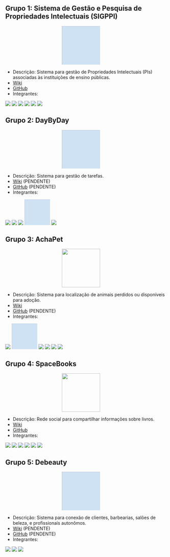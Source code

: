 
## Grupo 1: Sistema de Gestão e Pesquisa de Propriedades Intelectuais (SIGPPI)

<p align="center">
<img align="center" width="120" height="120"   style="margin-right:30px" src="img_pendente.jpg">
</p>

* Descrição: Sistema para gestão de Propriedades Intelectuais (PIs) associadas às instituições de ensino públicas. 
* [Wiki](https://github.com/cie-cefet-mg/TCC-SIGPPI/wiki)
* [GitHub](https://github.com/cie-cefet-mg)
* Integrantes: 

[<img src="https://avatars.githubusercontent.com/u/50891342?v=4" width="80">](https://github.com/MarcelaSilverio)
[<img src="https://avatars.githubusercontent.com/u/51242342?v=4" width="80">](https://github.com/IzabelaAAndrade)
[<img src="https://avatars.githubusercontent.com/u/56099401?v=4" width="80">](https://github.com/tassyla)
[<img src="https://avatars.githubusercontent.com/u/50596361?v=4" width="80">](https://github.com/mayaramends)
[<img src="https://avatars.githubusercontent.com/u/54759116?v=4" width="80">](https://github.com/isaac-portela)
[<img src="https://avatars.githubusercontent.com/u/49450326?v=4" width="80">](https://github.com/mateus123finn)

## Grupo 2: DayByDay

<p align="center">
<img align="center" width="120" height="120"   style="margin-right:30px" src="img_pendente.jpg">
</p>

* Descrição: Sistema para gestão de tarefas. 
* [Wiki](https://github.com/JVitoor/DayByDay/wiki) (PENDENTE)
* [GitHub]() (PENDENTE)
* Integrantes:

[<img src="https://avatars.githubusercontent.com/u/56649157?v=4" width="80">](https://github.com/Ddavidi)
[<img src="https://avatars.githubusercontent.com/u/79527654?v=4" width="80">](https://github.com/JoaoMarcosRezende)
[<img src="https://avatars.githubusercontent.com/u/56413811?v=4" width="80">](https://github.com/JVitoor)
[<img src="img_pendente.jpg" width="80">](https://github.com/pedrocampos-pendente)
[<img src="https://avatars.githubusercontent.com/u/93458524?v=4" width="80">](https://github.com/PYagi)


## Grupo 3: AchaPet


<p align="center">
<img align="center" width="120" height="120"   style="margin-right:30px" src="https://avatars.githubusercontent.com/u/93302253?s=200&v=4">
</p>


* Descrição: Sistema para localização de animais perdidos ou disponíveis para adoção.
* [Wiki](https://github.com/Danis-Corp/Doc-AchaPet/wiki)
* [GitHub]() (PENDENTE)
* Integrantes:

[<img src="https://avatars.githubusercontent.com/u/51198520?v=4" width="80">](https://github.com/Arthur71149)
[<img src="img_pendente.jpg" width="80">](https://github.com/davi-rodrigues-pendente)
[<img src="https://avatars.githubusercontent.com/u/51033478?v=4" width="80">](https://github.com/Enriig)
[<img src="https://avatars.githubusercontent.com/u/30507586?v=4" width="80">](https://github.com/peo5)
[<img src="https://avatars.githubusercontent.com/u/51083313?v=4" width="80">](https://github.com/Muzzii)
[<img src="https://avatars.githubusercontent.com/u/52431971?v=4" width="80">](https://github.com/thevinilima)


## Grupo 4: SpaceBooks

<p align="center">
<img align="center" width="120" height="120"   style="margin-right:30px" src="https://avatars.githubusercontent.com/u/87884184?s=200&v=4">
</p>

* Descrição: Rede social para compartilhar informações sobre livros.
* [Wiki](https://github.com/TCC-SpaceBooks/SpaceBooks-Publico/wiki)
* [GitHub](https://github.com/TCC-SpaceBooks)
* Integrantes:

[<img src="https://avatars.githubusercontent.com/u/50997147?v=4" width="80">](https://github.com/BrunaSanches)
[<img src="https://avatars.githubusercontent.com/u/51426003?v=4" width="80">](https://github.com/gs-coelho)
[<img src="https://avatars.githubusercontent.com/u/25012696?v=4" width="80">](https://github.com/giihbragio)
[<img src="https://avatars.githubusercontent.com/u/51420350?v=4" width="80">](https://github.com/JanineAT)
[<img src="https://avatars.githubusercontent.com/u/51420077?v=4" width="80">](https://github.com/MariaECarmona)
[<img src="https://avatars.githubusercontent.com/u/33638656?v=4" width="80">](https://github.com/victorwo)



## Grupo 5: Debeauty

<p align="center">
<img align="center" width="120" height="120"   style="margin-right:30px" src="img_pendente.jpg">
</p>


* Descrição: Sistema para conexão de clientes, barbearias, salões de beleza, e profissionais autonômos.
* [Wiki]() (PENDENTE)
* [GitHub]() (PENDENTE)
* Integrantes:

[<img src="https://avatars.githubusercontent.com/u/63806035?v=4" width="80">](https://github.com/gabriel-py)
[<img src="https://avatars.githubusercontent.com/u/72106566?v=4" width="80">](https://github.com/Joao-Queiroga)
[<img src="https://avatars.githubusercontent.com/u/56405477?v=4" width="80">](https://github.com/Raquel-Alexsandra)

